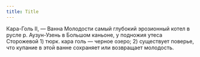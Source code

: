 ```yaml
---
title: Title
---
```


Кара-Голь II, — Ванна Молодости самый глубокий эрозионный котел в русле р.
Аузун-Узень в Большом каньоне, у подножия утеса Сторожевой 1) тюрк. кара голь —
черное озеро; 2) существует поверье, что купание в этой ванне сохраняет или
возвращает молодость.
